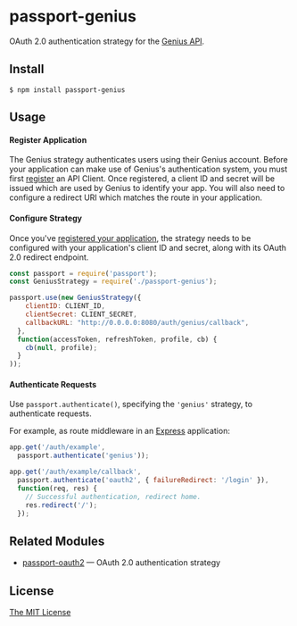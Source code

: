 # passport-genius

OAuth 2.0 authentication strategy for the [Genius API](https://docs.genius.com).

## Install

    $ npm install passport-genius

## Usage

#### Register Application

The Genius strategy authenticates users using their Genius account.  Before
your application can make use of Genius's authentication system, you must
first [register](https://genius.com/api-clients) an API Client.  Once registered, a client ID and secret will be issued which are used
by Genius to identify your app.  You will also need to configure a redirect
URI which matches the route in your application.

#### Configure Strategy

Once you've [registered your application](#register-application), the strategy
needs to be configured with your application's client ID and secret, along with
its OAuth 2.0 redirect endpoint.

```js
const passport = require('passport');
const GeniusStrategy = require('./passport-genius');

passport.use(new GeniusStrategy({
    clientID: CLIENT_ID,
    clientSecret: CLIENT_SECRET,
    callbackURL: "http://0.0.0.0:8080/auth/genius/callback",
  },
  function(accessToken, refreshToken, profile, cb) {
    cb(null, profile);
  }
));
```

#### Authenticate Requests

Use `passport.authenticate()`, specifying the `'genius'` strategy, to
authenticate requests.

For example, as route middleware in an [Express](http://expressjs.com/)
application:

```js
app.get('/auth/example',
  passport.authenticate('genius'));

app.get('/auth/example/callback',
  passport.authenticate('oauth2', { failureRedirect: '/login' }),
  function(req, res) {
    // Successful authentication, redirect home.
    res.redirect('/');
  });
```

## Related Modules

- [passport-oauth2](https://github.com/jaredhanson/passport-oauth2) — OAuth 2.0 authentication strategy

## License

[The MIT License](http://opensource.org/licenses/MIT)
